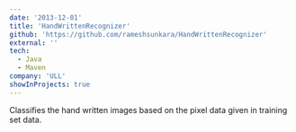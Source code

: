 ```yaml
---
date: '2013-12-01'
title: 'HandWrittenRecognizer'
github: 'https://github.com/rameshsunkara/HandWrittenRecognizer'
external: ''
tech:
  - Java
  - Maven
company: 'ULL'
showInProjects: true
---
```


Classifies the hand written images based on the pixel data given in training set data.
